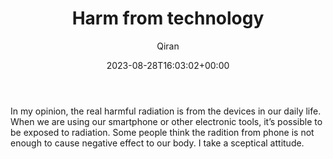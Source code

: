 ﻿---
title: Harm from technology
author: Qiran
type: post
date: 2023-08-28T16:03:02+00:00
aliases: ["/harm-from-technology/"]
autoshare_autoshare_for_twitter:
  - 1
autoshare_tweet-allow-image:
  - yes
autoshare_tweet_accounts:
  - 'a:1:{i:0;s:18:"731881692575739904";}'
autoshare_status:
  - 'a:1:{i:0;a:4:{s:6:"status";s:9:"published";s:10:"twitter_id";i:1696554700215374205;s:6:"handle";s:9:"qiran_liu";s:10:"created_at";s:25:"2023-08-29T16:05:35+00:00";}}'
tags:
  - Health
  - Technology

---
In my opinion, the real harmful radiation is from the devices in our daily life. When we are using our smartphone or other electronic tools, it&#8217;s possible to be exposed to radiation. Some people think the radition from phone is not enough to cause negative effect to our body. I take a sceptical attitude.
